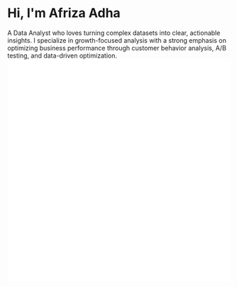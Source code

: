 # **Hi, I'm Afriza Adha**
A Data Analyst who loves turning complex datasets into clear, actionable insights. I specialize in growth-focused analysis with a strong emphasis on optimizing business performance through customer behavior analysis, A/B testing, and data-driven optimization.
![alt text](Python_logo_and_wordmark.svg.png)
